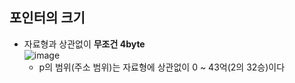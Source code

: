 ## 포인터의 크기 
  * 자료형과 상관없이 **무조건 4byte**</br>
  ![image](https://user-images.githubusercontent.com/98008421/167628635-a233b11e-f219-4d07-9379-019241adac8b.png)
    - p의 범위(주소 범위)는 자료형에 상관없이 0 ~ 43억(2의 32승)이다
 
